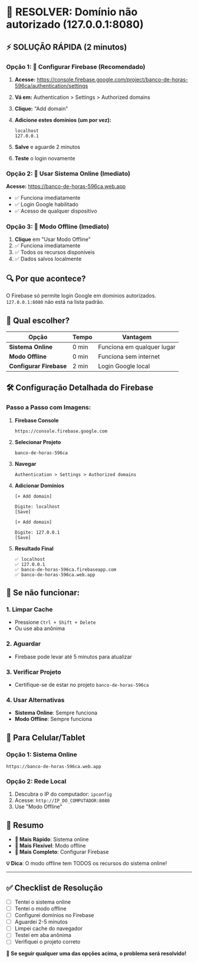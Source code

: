 # 🚨 RESOLVER: Domínio não autorizado (127.0.0.1:8080)

## ⚡ **SOLUÇÃO RÁPIDA (2 minutos)**

### **Opção 1: 🔧 Configurar Firebase (Recomendado)**

1. **Acesse:** https://console.firebase.google.com/project/banco-de-horas-596ca/authentication/settings

2. **Vá em:** Authentication > Settings > Authorized domains

3. **Clique:** "Add domain"

4. **Adicione estes domínios (um por vez):**
   ```
   localhost
   127.0.0.1
   ```

5. **Salve** e aguarde 2 minutos

6. **Teste** o login novamente

### **Opção 2: 🚀 Usar Sistema Online (Imediato)**

**Acesse:** https://banco-de-horas-596ca.web.app
- ✅ Funciona imediatamente
- ✅ Login Google habilitado
- ✅ Acesso de qualquer dispositivo

### **Opção 3: 📱 Modo Offline (Imediato)**

1. **Clique** em "Usar Modo Offline"
2. ✅ Funciona imediatamente
3. ✅ Todos os recursos disponíveis
4. ✅ Dados salvos localmente

## 🔍 **Por que acontece?**

O Firebase só permite login Google em domínios autorizados. `127.0.0.1:8080` não está na lista padrão.

## 🎯 **Qual escolher?**

| Opção | Tempo | Vantagem |
|-------|-------|----------|
| **Sistema Online** | 0 min | Funciona em qualquer lugar |
| **Modo Offline** | 0 min | Funciona sem internet |
| **Configurar Firebase** | 2 min | Login Google local |

## 🛠️ **Configuração Detalhada do Firebase**

### **Passo a Passo com Imagens:**

1. **Firebase Console**
   ```
   https://console.firebase.google.com
   ```

2. **Selecionar Projeto**
   ```
   banco-de-horas-596ca
   ```

3. **Navegar**
   ```
   Authentication > Settings > Authorized domains
   ```

4. **Adicionar Domínios**
   ```
   [+ Add domain]
   
   Digite: localhost
   [Save]
   
   [+ Add domain]
   
   Digite: 127.0.0.1
   [Save]
   ```

5. **Resultado Final**
   ```
   ✅ localhost
   ✅ 127.0.0.1
   ✅ banco-de-horas-596ca.firebaseapp.com
   ✅ banco-de-horas-596ca.web.app
   ```

## 🚨 **Se não funcionar:**

### **1. Limpar Cache**
- Pressione `Ctrl + Shift + Delete`
- Ou use aba anônima

### **2. Aguardar**
- Firebase pode levar até 5 minutos para atualizar

### **3. Verificar Projeto**
- Certifique-se de estar no projeto `banco-de-horas-596ca`

### **4. Usar Alternativas**
- **Sistema Online**: Sempre funciona
- **Modo Offline**: Sempre funciona

## 📱 **Para Celular/Tablet**

### **Opção 1: Sistema Online**
```
https://banco-de-horas-596ca.web.app
```

### **Opção 2: Rede Local**
1. Descubra o IP do computador: `ipconfig`
2. Acesse: `http://IP_DO_COMPUTADOR:8080`
3. Use "Modo Offline"

## 🎉 **Resumo**

- **🚀 Mais Rápido**: Sistema online
- **📱 Mais Flexível**: Modo offline  
- **🔧 Mais Completo**: Configurar Firebase

**💡 Dica**: O modo offline tem TODOS os recursos do sistema online!

---

## ✅ **Checklist de Resolução**

- [ ] Tentei o sistema online
- [ ] Tentei o modo offline
- [ ] Configurei domínios no Firebase
- [ ] Aguardei 2-5 minutos
- [ ] Limpei cache do navegador
- [ ] Testei em aba anônima
- [ ] Verifiquei o projeto correto

**🎯 Se seguir qualquer uma das opções acima, o problema será resolvido!** 
